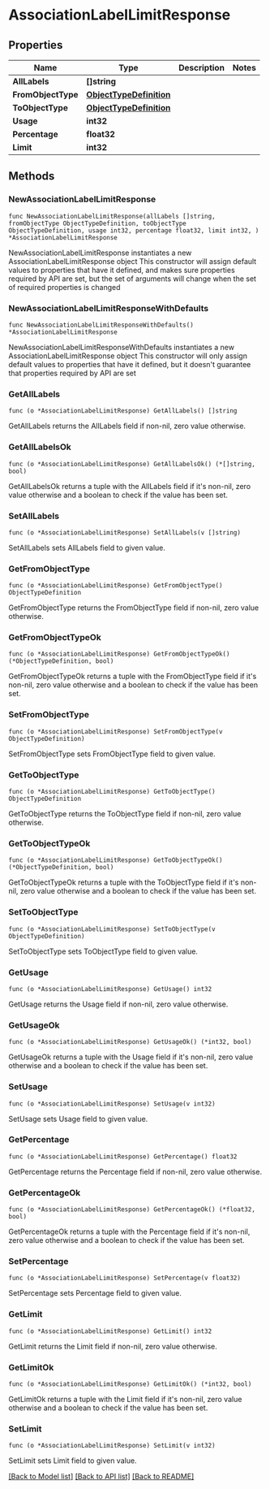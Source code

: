 # AssociationLabelLimitResponse

## Properties

Name | Type | Description | Notes
------------ | ------------- | ------------- | -------------
**AllLabels** | **[]string** |  | 
**FromObjectType** | [**ObjectTypeDefinition**](ObjectTypeDefinition.md) |  | 
**ToObjectType** | [**ObjectTypeDefinition**](ObjectTypeDefinition.md) |  | 
**Usage** | **int32** |  | 
**Percentage** | **float32** |  | 
**Limit** | **int32** |  | 

## Methods

### NewAssociationLabelLimitResponse

`func NewAssociationLabelLimitResponse(allLabels []string, fromObjectType ObjectTypeDefinition, toObjectType ObjectTypeDefinition, usage int32, percentage float32, limit int32, ) *AssociationLabelLimitResponse`

NewAssociationLabelLimitResponse instantiates a new AssociationLabelLimitResponse object
This constructor will assign default values to properties that have it defined,
and makes sure properties required by API are set, but the set of arguments
will change when the set of required properties is changed

### NewAssociationLabelLimitResponseWithDefaults

`func NewAssociationLabelLimitResponseWithDefaults() *AssociationLabelLimitResponse`

NewAssociationLabelLimitResponseWithDefaults instantiates a new AssociationLabelLimitResponse object
This constructor will only assign default values to properties that have it defined,
but it doesn't guarantee that properties required by API are set

### GetAllLabels

`func (o *AssociationLabelLimitResponse) GetAllLabels() []string`

GetAllLabels returns the AllLabels field if non-nil, zero value otherwise.

### GetAllLabelsOk

`func (o *AssociationLabelLimitResponse) GetAllLabelsOk() (*[]string, bool)`

GetAllLabelsOk returns a tuple with the AllLabels field if it's non-nil, zero value otherwise
and a boolean to check if the value has been set.

### SetAllLabels

`func (o *AssociationLabelLimitResponse) SetAllLabels(v []string)`

SetAllLabels sets AllLabels field to given value.


### GetFromObjectType

`func (o *AssociationLabelLimitResponse) GetFromObjectType() ObjectTypeDefinition`

GetFromObjectType returns the FromObjectType field if non-nil, zero value otherwise.

### GetFromObjectTypeOk

`func (o *AssociationLabelLimitResponse) GetFromObjectTypeOk() (*ObjectTypeDefinition, bool)`

GetFromObjectTypeOk returns a tuple with the FromObjectType field if it's non-nil, zero value otherwise
and a boolean to check if the value has been set.

### SetFromObjectType

`func (o *AssociationLabelLimitResponse) SetFromObjectType(v ObjectTypeDefinition)`

SetFromObjectType sets FromObjectType field to given value.


### GetToObjectType

`func (o *AssociationLabelLimitResponse) GetToObjectType() ObjectTypeDefinition`

GetToObjectType returns the ToObjectType field if non-nil, zero value otherwise.

### GetToObjectTypeOk

`func (o *AssociationLabelLimitResponse) GetToObjectTypeOk() (*ObjectTypeDefinition, bool)`

GetToObjectTypeOk returns a tuple with the ToObjectType field if it's non-nil, zero value otherwise
and a boolean to check if the value has been set.

### SetToObjectType

`func (o *AssociationLabelLimitResponse) SetToObjectType(v ObjectTypeDefinition)`

SetToObjectType sets ToObjectType field to given value.


### GetUsage

`func (o *AssociationLabelLimitResponse) GetUsage() int32`

GetUsage returns the Usage field if non-nil, zero value otherwise.

### GetUsageOk

`func (o *AssociationLabelLimitResponse) GetUsageOk() (*int32, bool)`

GetUsageOk returns a tuple with the Usage field if it's non-nil, zero value otherwise
and a boolean to check if the value has been set.

### SetUsage

`func (o *AssociationLabelLimitResponse) SetUsage(v int32)`

SetUsage sets Usage field to given value.


### GetPercentage

`func (o *AssociationLabelLimitResponse) GetPercentage() float32`

GetPercentage returns the Percentage field if non-nil, zero value otherwise.

### GetPercentageOk

`func (o *AssociationLabelLimitResponse) GetPercentageOk() (*float32, bool)`

GetPercentageOk returns a tuple with the Percentage field if it's non-nil, zero value otherwise
and a boolean to check if the value has been set.

### SetPercentage

`func (o *AssociationLabelLimitResponse) SetPercentage(v float32)`

SetPercentage sets Percentage field to given value.


### GetLimit

`func (o *AssociationLabelLimitResponse) GetLimit() int32`

GetLimit returns the Limit field if non-nil, zero value otherwise.

### GetLimitOk

`func (o *AssociationLabelLimitResponse) GetLimitOk() (*int32, bool)`

GetLimitOk returns a tuple with the Limit field if it's non-nil, zero value otherwise
and a boolean to check if the value has been set.

### SetLimit

`func (o *AssociationLabelLimitResponse) SetLimit(v int32)`

SetLimit sets Limit field to given value.



[[Back to Model list]](../README.md#documentation-for-models) [[Back to API list]](../README.md#documentation-for-api-endpoints) [[Back to README]](../README.md)


